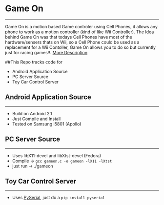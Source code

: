 # Game On
------------------------------------------------
Game On is a motion based Game controler using Cell Phones, it allows any phone to work as a motion controller (kind of like Wii Controller).
The Idea behind Game On was that todays Cell Phones have most of the hardware/sensers thats on Wii, so a Cell Phone could be used as a replacement for a Wii Contoller, Game On allows you to do so but currently just for racing games!!.
[More Description](http://ankurs.com/2010/09/game-on-weekend-project-iii/)

##This Repo tracks code for 
* Android Application Source
* PC Server Source
* Toy Car Control Server

## Android Application Source
------------------------------------------------
* Build on Android 2.1
* Just Compile and Install
* Tested on Samsung i5801 (Apollo)

## PC Server Source
-----------------------------------------------
* Uses libX11-devel and libXtst-devel (Fedora)
* Compile -> `gcc gameon.c -o gameon -lX11 -lXtst`
* just run -> ./gameon

## Toy Car Control Server
-----------------------------------------------
* Uses [PySerial](http://pypi.python.org/pypi/pyserial), just do a `pip install pyserial`

